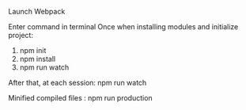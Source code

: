 Launch Webpack

Enter command in terminal
Once when installing modules and initialize project: 
1) npm init
2) npm install
3) npm run watch

After that, at each session: npm run watch

Minified compiled files : npm run production